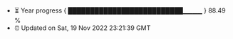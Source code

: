 - ⏳ Year progress { ██████████████████████████▁▁▁▁ } 88.49 %
- ⏰ Updated on Sat, 19 Nov 2022 23:21:39 GMT

